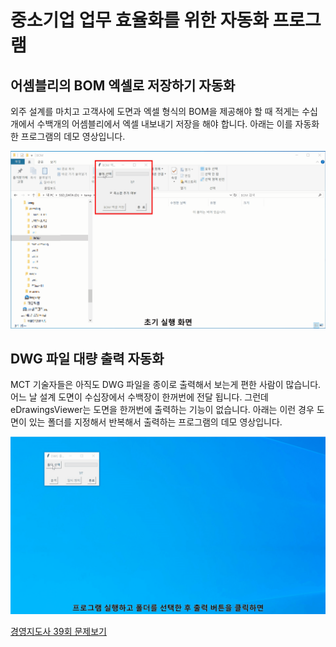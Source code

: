 # 중소기업 업무 효율화를 위한 자동화 프로그램

## 어셈블리의 BOM 엑셀로 저장하기 자동화
외주 설계를 마치고 고객사에 도면과 엑셀 형식의 BOM을 제공해야 할 때
적게는 수십개에서 수백개의 어셈블리에서 엑셀 내보내기 저장을 해야 합니다.
아래는 이를 자동화한 프로그램의 데모 영상입니다.

<img src="new_bom2excel_0830-자막5.gif" alt="BOM을 엑셀로 저장" width="600">

<!-- ## <a href="./BOM2Excel_Manual.md" target="_self">BOM2Excel_매뉴얼</a> -->

## DWG 파일 대량 출력 자동화
MCT 기술자들은 아직도 DWG 파일을 종이로 출력해서 보는게 편한 사람이 많습니다.
어느 날 설계 도면이 수십장에서 수백장이 한꺼번에 전달 됩니다.
그런데 eDrawingsViewer는 도면을 한꺼번에 출력하는 기능이 없습니다.
아래는 이런 경우 도면이 있는 폴더를 지정해서 반복해서 출력하는 프로그램의 데모 영상입니다.

<img src="DWG_대량출력-with_mosaic-자막2.gif" alt="BOM을 엑셀로 저장" width="600">

<a href="mgt/Readme.md" target="_self">경영지도사 39회 문제보기</a>
